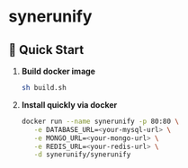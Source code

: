 # synerunify

## 🚀 Quick Start

1. **Build docker image**
   ```bash
   sh build.sh
   ```
2. **Install quickly via docker**
   ```bash
   docker run --name synerunify -p 80:80 \
      -e DATABASE_URL=<your-mysql-url> \
      -e MONGO_URL=<your-mongo-url> \
      -e REDIS_URL=<your-redis-url> \
      -d synerunify/synerunify
   ```